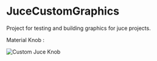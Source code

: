 # JuceCustomGraphics
Project for testing and building graphics for juce projects.

Material Knob :

![Custom Juce Knob](https://i.imgur.com/HmeIJEL.gif)
